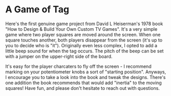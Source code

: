 # A Game of Tag
Here's the first genuine game project from David L Heiserman's 1978 book "How to Design & Build Your Own Custom TV Games". It's a very simple game where two player squares are moved around the screen. When one square touches another, both players disappear from the screen (it's up to you to decide who is "it"). Originally even less complex, I opted to add a little beep sound for when the tag occurs. The pitch of the beep can be set with a jumper on the upper-right side of the board.

It's easy for the player charcaters to fly off the screen - I recommend marking on your potentiometer knobs a sort of "starting position". Anyways, I encourage you to take a look into the book and tweak the designs. There's one addition the book recommends that would add "inertia" to the moving squares! Have fun, and please don't hesitate to reach out with questions.
